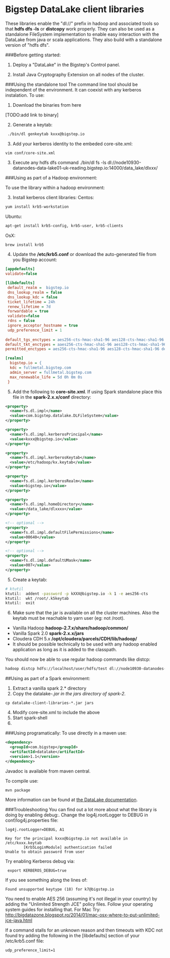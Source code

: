 # Bigstep DataLake client libraries

These libraries enable the "dl://" prefix in hadoop and associated tools so that **hdfs dfs -ls** or **distcopy** work properly. They can also be used as a standalone FileSystem implementation to enable easy interaction with the DataLake from java or scala applications.
They also build with a standalone version of "hdfs dfs".

###Before getting started: 

1. Deploy a "DataLake" in the Bigstep's Control panel.

2. Install Java Cryptography Extension on all nodes of the cluster.

###Using the standalone tool
The command line tool should be independent of the environment. It can coexist with any kerberos instalation.
To use:

1. Download the binaries from here 

[TODO:add link to binary]

2. Generate a keytab:

```bash
 ./bin/dl genkeytab kxxx@bigstep.io
```
3. Add your kerberos identity to the embeded core-site.xml:
```
vim conf/core-site.xml
```

3. Execute any hdfs dfs command
 ./bin/dl fs -ls dl://node10930-datanodes-data-lake01-uk-reading.bigstep.io:14000/data_lake/dlxxx/


###Using as part of a Hadoop environment:

To use the library within a hadoop environment:


3. Install kerberos client libraries:
  Centos:
  ```bash
  yum install krb5-workstation
  ```
  Ubuntu:
  ```bash
  apt-get install krb5-config, krb5-user, krb5-clients
  ```
  OsX:
  ```bash
  brew install krb5
  ```
4. Update the **/etc/krb5.conf** or download the auto-generated file from you Bigstep account:
  
  ```ini
  [appdefaults]
  validate=false
  
  [libdefaults]
   default_realm =  bigstep.io
   dns_lookup_realm = false
   dns_lookup_kdc = false
   ticket_lifetime = 24h
   renew_lifetime = 7d
   forwardable = true
   validate=false
   rdns = false
   ignore_acceptor_hostname = true
   udp_preference_limit = 1
   
  default_tgs_enctypes = aes256-cts-hmac-sha1-96 aes128-cts-hmac-sha1-96 des3-cbc-sha1 arcfour-hmac-md5 camellia256-cts-cmac camellia128-cts-cmac des-cbc-crc des-cbc-md5 des-cbc-md4
  default_tkt_enctypes = aaes256-cts-hmac-sha1-96 aes128-cts-hmac-sha1-96 des3-cbc-sha1 arcfour-hmac-md5 camellia256-cts-cmac camellia128-cts-cmac des-cbc-crc des-cbc-md5 des-cbc-md4
  permitted_enctypes = aes256-cts-hmac-sha1-96 aes128-cts-hmac-sha1-96 des3-cbc-sha1 arcfour-hmac-md5 camellia256-cts-cmac camellia128-cts-cmac des-cbc-crc des-cbc-md5 des-cbc-md4
  
  [realms]
    bigstep.io = {
    kdc = fullmetal.bigstep.com
    admin_server = fullmetal.bigstep.com
    max_renewable_life = 5d 0h 0m 0s
   }
   ```

5. Add the following to **core-site.xml**. If using Spark standalone place this file in the **spark-2.x.x/conf** directory:
  
  ```xml
  <property>
    <name>fs.dl.impl</name>
    <value>com.bigstep.datalake.DLFileSystem</value>
  </property>
  
  <property>
    <name>fs.dl.impl.kerberosPrincipal</name>
    <value>kxxx@bigstep.io</value>
  </property>
  
  <property>
    <name>fs.dl.impl.kerberosKeytab</name>
    <value>/etc/hadoop/kx.keytab</value>
  </property>
  
  <property>
    <name>fs.dl.impl.kerberosRealm</name>
    <value>bigstep.io</value>
  </property>
  
  <property>
    <name>fs.dl.impl.homeDirectory</name>
    <value>/data_lake/dlxxxx</value>
  </property>
  
  <!-- optional -->
  <property>
    <name>fs.dl.impl.defaultFilePermissions</name>
    <value>00640</value>
  </property>
  
  <!-- optional -->
  <property>
    <name>fs.dl.impl.defaultUMask</name>
    <value>007</value>
  </property>
  ```

5. Create a keytab:
  ```bash
  # ktutil
  ktutil:  addent -password -p kXXX@bigstep.io -k 1 -e aes256-cts
  ktutil:  wkt /root/.k5keytab
  ktutil:  exit
  ```
  
6. Make sure that the jar is available on all the cluster machines. Also the keytab must be reachable to yarn user (eg: not /root).
  * Vanilla Hadoop  **hadoop-2.7.x/share/hadoop/common/**
  * Vanilla Spark 2.0 **spark-2.x.x/jars**
  * Cloudera CDH 5.x  **/opt/cloudera/parcels/CDH/lib/hadoop/**
  * It should be possible technically to be used with any hadoop enabled application as long as it is added to the classpath. 

You should now be able to use regular hadoop commands like distcp:
```bash
hadoop distcp hdfs://localhost/user/hdfs/test dl://node10930-datanodes-data-lake01-uk-reading.bigstep.io:14000/data_lake/dlzzz
```

##Using as part of a Spark environment:
1. Extract a vanilla spark 2.* directory
2. Copy the datalake-*.jar in the jars directory of spark-2.*
```
cp datalake-client-libraries-*.jar jars
```
4. Modify core-site.xml to include the above
5. Start spark-shell
6. 

###Using programatically:
To use directly in a maven use:
```xml
<dependency>
  <groupId>com.bigstep</groupId>
  <artifactId>datalake</artifactId>
  <version>1.1</version>
</dependency>
```
Javadoc is available from maven central.

To compile use:
```bash
mvn package
```

More information can be found at [the DataLake documentation](https://fullmetal.bigstep.com/docs#documents/61).


###Troubleshooting
You can find out a lot more about what the library is doing by enabling debug:. Change the log4j.rootLogger to DEBUG in conf/log4j.properties file:
```
log4j.rootLogger=DEBUG, A1
```

```
Key for the principal kxxx@bigstep.io not available in /etc/kxxx.keytab
		[Krb5LoginModule] authentication failed
Unable to obtain password from user
```
Try enabling Kerberos debug via:
```
 export KERBEROS_DEBUG=true
```
If you see something along the lines of:
```
Found unsupported keytype (18) for k7@bigstep.io
```
You need to enable AES 256 (assuming it's not illegal in your country)
by adding the "Unlimited Strength JCE" policy files. Follow your operating system guides for installing that.
For Mac Try:
http://bigdatazone.blogspot.ro/2014/01/mac-osx-where-to-put-unlimited-jce-java.html

If a command stalls for an unknown reason and then timeouts with KDC not found try adding the following in the [libdefaults] section of your /etc/krb5.conf file:
```
udp_preference_limit=1
```
